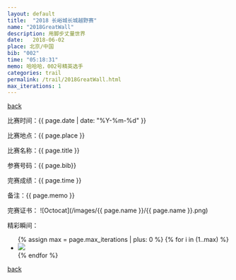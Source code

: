 ```yaml
---
layout: default
title:  "2018 长峪城长城越野赛"
name: "2018GreatWall"
description: 用脚步丈量世界
date:   2018-06-02
place: 北京/中国
bib: "002"
time: "05:18:31"
memo: 哈哈哈，002号精英选手
categories: trail
permalink: /trail/2018GreatWall.html
max_iterations: 1
---
```

[back](/trail)

比赛时间：{{ page.date | date: "%Y-%m-%d" }}

比赛地点：{{ page.place }}

比赛名称：{{ page.title }}

参赛号码：{{ page.bib}}

完赛成绩：{{ page.time }}

备注：{{ page.memo }}

完赛证书：
![Octocat](/images/{{ page.name }}/{{ page.name }}.png)

精彩瞬间：
<ul>
{% assign max = page.max_iterations | plus: 0 %}
{% for i in (1..max) %}
    <li><img src="/images/{{ page.name }}/{{ page.name }}-{{ i }}.jpeg"></li>
{% endfor %}
</ul>

[back](/trail)
